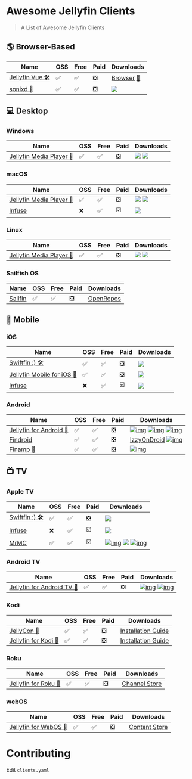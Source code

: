 
# Awesome Jellyfin Clients

> A List of Awesome Jellyfin Clients

<!--
!!! DO NOT EDIT THIS TABLE !!!
Edit clients.yaml
-->

## 🌎 Browser-Based

| Name | OSS | Free | Paid | Downloads |
| ---- | --- | ---- | ---- | --------- |
| [Jellyfin Vue 🛠️](https://github.com/jellyfin/jellyfin-vue) | ✅ | ✅ | ❎ | [Browser](https://jf-vue.pages.dev/) [🐳](https://github.com/jellyfin/jellyfin-vue/pkgs/container/jellyfin-vue) |
| [sonixd 🎵](https://github.com/jeffvli/sonixd) | ✅ | ✅ | ❎ | <a href="https://github.com/jeffvli/sonixd/releases"><picture><source media="(prefers-color-scheme: dark)" srcset="assets/github-mark.png"><source media="(prefers-color-scheme: light)" srcset="assets/github-mark-white.png"><img src="assets/github-mark.png"></picture></a> |

## 💻 Desktop

### Windows

| Name | OSS | Free | Paid | Downloads |
| ---- | --- | ---- | ---- | --------- |
| [Jellyfin Media Player 🔹](https://github.com/jellyfin/jellyfin-media-player) | ✅ | ✅ | ❎ | <a href="https://github.com/jellyfin/jellyfin-media-player/releases"><picture><source media="(prefers-color-scheme: dark)" srcset="assets/github-mark.png"><source media="(prefers-color-scheme: light)" srcset="assets/github-mark-white.png"><img src="assets/github-mark.png"></picture></a> <a href="https://flathub.org/apps/details/com.github.iwalton3.jellyfin-media-player"><picture><source media="(prefers-color-scheme: dark)" srcset="assets/flathub.png"><source media="(prefers-color-scheme: light)" srcset="assets/flathub.png"><img src="assets/flathub.png"></picture></a> |

### macOS

| Name | OSS | Free | Paid | Downloads |
| ---- | --- | ---- | ---- | --------- |
| [Jellyfin Media Player 🔹](https://github.com/jellyfin/jellyfin-media-player) | ✅ | ✅ | ❎ | <a href="https://github.com/jellyfin/jellyfin-media-player/releases"><picture><source media="(prefers-color-scheme: dark)" srcset="assets/github-mark.png"><source media="(prefers-color-scheme: light)" srcset="assets/github-mark-white.png"><img src="assets/github-mark.png"></picture></a> <a href="https://flathub.org/apps/details/com.github.iwalton3.jellyfin-media-player"><picture><source media="(prefers-color-scheme: dark)" srcset="assets/flathub.png"><source media="(prefers-color-scheme: light)" srcset="assets/flathub.png"><img src="assets/flathub.png"></picture></a> |
| [Infuse](https://firecore.com/infuse) | ❌ | ✅ | ☑️ | <a href="https://apps.apple.com/app/id1136220934?mt=8"><picture><source media="(prefers-color-scheme: dark)" srcset="assets/appstore-dark.png"><source media="(prefers-color-scheme: light)" srcset="assets/appstore-light.png"><img src="assets/appstore-dark.png"></picture></a> |

### Linux

| Name | OSS | Free | Paid | Downloads |
| ---- | --- | ---- | ---- | --------- |
| [Jellyfin Media Player 🔹](https://github.com/jellyfin/jellyfin-media-player) | ✅ | ✅ | ❎ | <a href="https://github.com/jellyfin/jellyfin-media-player/releases"><picture><source media="(prefers-color-scheme: dark)" srcset="assets/github-mark.png"><source media="(prefers-color-scheme: light)" srcset="assets/github-mark-white.png"><img src="assets/github-mark.png"></picture></a> <a href="https://flathub.org/apps/details/com.github.iwalton3.jellyfin-media-player"><picture><source media="(prefers-color-scheme: dark)" srcset="assets/flathub.png"><source media="(prefers-color-scheme: light)" srcset="assets/flathub.png"><img src="assets/flathub.png"></picture></a> |

### Sailfish OS

| Name | OSS | Free | Paid | Downloads |
| ---- | --- | ---- | ---- | --------- |
| [Sailfin](https://github.com/heartfin/harbour-sailfin) | ✅ | ✅ | ❎ | [OpenRepos](https://openrepos.net/content/ahappyhuman/sailfin) |

## 📱 Mobile

### iOS

| Name | OSS | Free | Paid | Downloads |
| ---- | --- | ---- | ---- | --------- |
| [Swiftfin :) 🛠️](https://github.com/jellyfin/swiftfin) | ✅ | ✅ | ❎ | <a href="https://apps.apple.com/ca/app/swiftfin/id1604098728"><picture><source media="(prefers-color-scheme: dark)" srcset="assets/appstore-dark.png"><source media="(prefers-color-scheme: light)" srcset="assets/appstore-light.png"><img src="assets/appstore-dark.png"></picture></a> |
| [Jellyfin Mobile for iOS 🔹](https://github.com/jellyfin/jellyfin-expo) | ✅ | ✅ | ❎ | <a href="https://apps.apple.com/us/app/jellyfin-mobile/id1480192618?mt=8"><picture><source media="(prefers-color-scheme: dark)" srcset="assets/appstore-dark.png"><source media="(prefers-color-scheme: light)" srcset="assets/appstore-light.png"><img src="assets/appstore-dark.png"></picture></a> |
| [Infuse](https://firecore.com/infuse) | ❌ | ✅ | ☑️ | <a href="https://apps.apple.com/app/id1136220934?mt=8"><picture><source media="(prefers-color-scheme: dark)" srcset="assets/appstore-dark.png"><source media="(prefers-color-scheme: light)" srcset="assets/appstore-light.png"><img src="assets/appstore-dark.png"></picture></a> |

### Android

| Name | OSS | Free | Paid | Downloads |
| ---- | --- | ---- | ---- | --------- |
| [Jellyfin for Android 🔹](https://github.com/jellyfin/jellyfin-android) | ✅ | ✅ | ❎ | [![img](assets/f-droid.png)](https://f-droid.org/en/packages/org.jellyfin.mobile/) [![img](assets/amazon.png)](https://www.amazon.com/gp/aw/d/B081RFTTQ9) [![img](assets/google-play-badge.png)](https://play.google.com/store/apps/details?id=org.jellyfin.mobile) |
| [Findroid](https://github.com/jarnedemeulemeester/findroid) | ✅ | ✅ | ❎ | [IzzyOnDroid](https://apt.izzysoft.de/fdroid/index/apk/dev.jdtech.jellyfin) [![img](assets/google-play-badge.png)](https://play.google.com/store/apps/details?id=dev.jdtech.jellyfin) |
| [Finamp 🎵](https://github.com/jmshrv/finamp) | ✅ | ✅ | ❎ | [![img](assets/google-play-badge.png)](https://play.google.com/store/apps/details?id=com.unicornsonlsd.finamp) |

## 📺 TV

### Apple TV

| Name | OSS | Free | Paid | Downloads |
| ---- | --- | ---- | ---- | --------- |
| [Swiftfin :) 🛠️](https://github.com/jellyfin/swiftfin) | ✅ | ✅ | ❎ | <a href="https://apps.apple.com/ca/app/swiftfin/id1604098728"><picture><source media="(prefers-color-scheme: dark)" srcset="assets/appstore-dark.png"><source media="(prefers-color-scheme: light)" srcset="assets/appstore-light.png"><img src="assets/appstore-dark.png"></picture></a> |
| [Infuse](https://firecore.com/infuse) | ❌ | ✅ | ☑️ | <a href="https://apps.apple.com/app/id1136220934?mt=8"><picture><source media="(prefers-color-scheme: dark)" srcset="assets/appstore-dark.png"><source media="(prefers-color-scheme: light)" srcset="assets/appstore-light.png"><img src="assets/appstore-dark.png"></picture></a> |
| [MrMC](https://github.com/MrMC/mrmc) | ✅ | ✅ | ☑️ | [![img](assets/amazon.png)](https://www.amazon.com/gp/product/B01ENT3I1Q/ref=mas_pm_mrmc) <a href="https://apps.apple.com/us/app/mrmc/id1059536415"><picture><source media="(prefers-color-scheme: dark)" srcset="assets/appstore-dark.png"><source media="(prefers-color-scheme: light)" srcset="assets/appstore-light.png"><img src="assets/appstore-dark.png"></picture></a> [![img](assets/google-play-badge.png)](https://play.google.com/store/apps/details?id=tv.mrmc.mrmc) |

### Android TV

| Name | OSS | Free | Paid | Downloads |
| ---- | --- | ---- | ---- | --------- |
| [Jellyfin for Android TV 🔹](https://github.com/jellyfin/jellyfin-androidtv) | ✅ | ✅ | ❎ | [![img](assets/amazon.png)](https://www.amazon.com/gp/aw/d/B07TX7Z725) [![img](assets/google-play-badge.png)](https://play.google.com/store/apps/details?id=org.jellyfin.androidtv) |

### Kodi

| Name | OSS | Free | Paid | Downloads |
| ---- | --- | ---- | ---- | --------- |
| [JellyCon 🔹](https://github.com/jellyfin/jellycon) | ✅ | ✅ | ❎ | [Installation Guide](https://github.com/jellyfin/jellycon#installation) |
| [Jellyfin for Kodi 🔹](https://github.com/jellyfin/jellyfin-kodi) | ✅ | ✅ | ❎ | [Installation Guide](https://jellyfin.org/docs/general/clients/kodi) |

### Roku

| Name | OSS | Free | Paid | Downloads |
| ---- | --- | ---- | ---- | --------- |
| [Jellyfin for Roku 🔹](https://github.com/jellyfin/jellyfin-roku) | ✅ | ✅ | ❎ | [Channel Store](https://channelstore.roku.com/details/592369/jellyfin) |

### webOS

| Name | OSS | Free | Paid | Downloads |
| ---- | --- | ---- | ---- | --------- |
| [Jellyfin for WebOS 🔹](https://github.com/jellyfin/jellyfin-webos) | ✅ | ✅ | ❎ | [Content Store](https://us.lgappstv.com/main/tvapp/detail?appId=1030579) |


<!--
!!! DO NOT EDIT THIS TABLE !!!
Edit clients.yaml
-->

# Contributing

Edit `clients.yaml`
